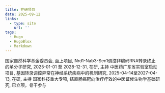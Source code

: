 ```yaml
---
title: 在研项目
date: 2025-09-12
links:
  - type: site
    url: ''
tags:
  - Hugo
  - HugoBlox
  - Markdown
---
```


国家自然科学基金委员会, 面上项目, Nrd1-Nab3-Sen1调控非编码RNA转录终止的单分子研究, 2025-01-01 至 2028-12-31, 在研, 主持
中医药广东省实验室启动项目, 基因转录调控异常在神经系统疾病中的机制研究, 2025-04-14至2027-04-13, 在研, 主持
国家科技重大专项, 结直肠癌靶向治疗疗效的中医证候生物学基础研究, 已立项，骨干参与

<!--more-->

